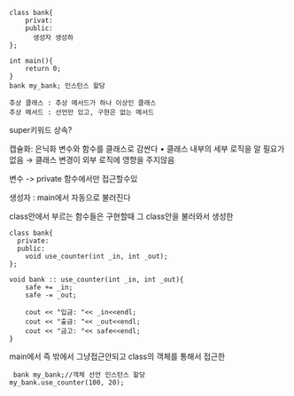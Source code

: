 ```
class bank{
    privat:
    public:
      생성자 생성하
};

int main(){
    return 0;
}
bank my_bank; 인스턴스 할당
```

    추상 클래스 : 추상 메서드가 하나 이상인 클래스
    추상 메서드 : 선언만 있고, 구현은 없는 메서드

super키워드 상속?

캡슐화: 은닉화 변수와 함수를 클래스로 감싼다 
• 클래스 내부의 세부 로직을 알 필요가 없음 → 클래스 변경이 외부 로직에 영향을 주지않음


변수 -> private
함수에서만 접근할수있


생성자 : main에서 자동으로 불러진다

class안에서 부르는 함수들은 구현할때 그 class안을 불러와서 생성한

```
class bank{
  private:
  public:
    void use_counter(int _in, int _out);
};

void bank :: use_counter(int _in, int _out){
    safe += _in;
    safe -= _out;

    cout << "입금: "<< _in<<endl;
    cout << "출금: "<< _out<<endl;
    cout << "금고: "<< safe<<endl;
}
```

main에서 즉 밖에서 그냥접근안되고 class의 객체를 통해서 접근한 
```
 bank my_bank;//객체 선언 인스턴스 할당
my_bank.use_counter(100, 20);
```





